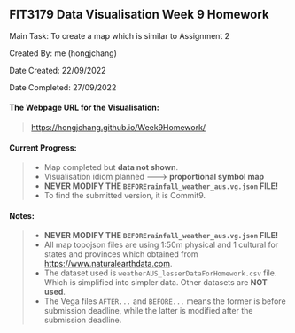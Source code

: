 ## FIT3179 Data Visualisation Week 9 Homework
Main Task: To create a map which is similar to Assignment 2

Created By: me (hongjchang)

Date Created: 22/09/2022

Date Completed: 27/09/2022


#### **The Webpage URL for the Visualisation:**
> https://hongjchang.github.io/Week9Homework/


#### Current Progress:
> - Map completed but __**data not shown**__.
> - Visualisation idiom planned ---> **proportional symbol map**
> - **NEVER MODIFY THE `BEFORErainfall_weather_aus.vg.json` FILE!**
> - To find the submitted version, it is Commit9.


#### Notes:
> - **NEVER MODIFY THE `BEFORErainfall_weather_aus.vg.json` FILE!**
> - All map topojson files are using 1:50m physical and 1 cultural for states and provinces which obtained from https://www.naturalearthdata.com.
> - The dataset used is `weatherAUS_lesserDataForHomework.csv` file. Which is simplified into simpler data. Other datasets are **NOT used**.
> - The Vega files `AFTER...` and `BEFORE...` means the former is before submission deadline, while the latter is modified after the submission deadline.